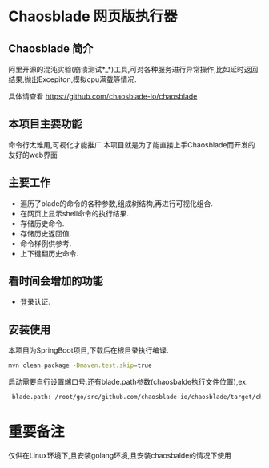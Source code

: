 # Chaosblade 网页版执行器

## Chaosblade 简介
阿里开源的混沌实验(崩溃测试*_*)工具,可对各种服务进行异常操作,比如延时返回结果,抛出Excepiton,模拟cpu满载等情况.

具体请查看 https://github.com/chaosblade-io/chaosblade

## 本项目主要功能
命令行太难用,可视化才能推广.本项目就是为了能直接上手Chaosblade而开发的友好的web界面

## 主要工作
* 遍历了blade的命令的各种参数,组成树结构,再进行可视化组合.
* 在网页上显示shell命令的执行结果.
* 存储历史命令.
* 存储历史返回值.
* 命令样例供参考.
* 上下键翻历史命令.


## 看时间会增加的功能
* 登录认证.

## 安装使用
本项目为SpringBoot项目,下载后在根目录执行编译.
```bash
mvn clean package -Dmaven.test.skip=true
```
启动需要自行设置端口号.还有blade.path参数(chaosbalde执行文件位置),ex.
```bash
 blade.path: /root/go/src/github.com/chaosblade-io/chaosblade/target/chaosblade-0.0.1/blade
```

# 重要备注
仅供在Linux环境下,且安装golang环境,且安装chaosbalde的情况下使用